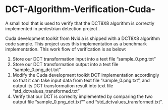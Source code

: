 # DCT-Algorithm-Verification-Cuda-
A small tool that is used to verify that the DCT8X8 algorithm is correctly implemented in pedestrian detection project .
 

Cuda development toolkit from Nvidia is shipped with a DCT8X8 algorithm code sample. This project uses this implementation as a benchmark implementation.  This work flow of verification is as below:


1. Store our DCT transformation input into a text file “sample_0.png.txt”
2. Store our DCT transformation output into a text file “sample_0.png_dct.txt”
3. Modify the Cuda development toolkit DCT implementation accordingly so that it can take input data from text file “sample_0.png.txt”, and output its DCT transformation result into text file “std_dctvalues_transformed.txt”
4. Verify that our DCT is correclty implemented by comparing the two output file “sample_0.png_dct.txt”” and “std_dctvalues_transformed.txt”.